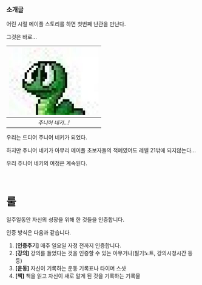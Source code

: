 ### 소개글

어린 시절 메이플 스토리를 하면 첫번째 난관을 만난다. 

그것은 바로...

| ![주니어 네키](./readme/jrnecki.jpeg) |
|:--:| 
| *주니어 네키...!* |

우리는 드디어 주니어 네키가 되었다. 

하지만 주니어 네키가 아무리 메이플 초보자들의 적폐였어도 레벨 21밖에 되지않는다...

우리 주니어 네키의 여정은 계속된다. 

<br>

# 룰

일주일동안 자신의 성장을 위해 한 것들을 인증합니다.

인증 방식은 다음과 같습니다.

1. **[인증주기]** 매주 일요일 자정 전까지 인증합니다.
2. **[강의]** 강의를 들었다는 것을 인증할 수 있는 아무거나(필기노트, 강의시청시간 등등)
3. **[운동]** 자신이 기록하는 운동 기록표나 타이머 스샷 
4. **[책]** 책을 읽고 자신이 새로 알게 된 것을 기록하는 기록물
